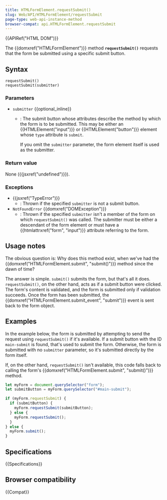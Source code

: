 ```yaml
---
title: HTMLFormElement.requestSubmit()
slug: Web/API/HTMLFormElement/requestSubmit
page-type: web-api-instance-method
browser-compat: api.HTMLFormElement.requestSubmit
---
```


{{APIRef("HTML DOM")}}

The {{domxref("HTMLFormElement")}} method **`requestSubmit()`** requests
that the form be submitted using a specific submit button.

## Syntax

```js-nolint
requestSubmit()
requestSubmit(submitter)
```

### Parameters

- `submitter` {{optional_inline}}

  - : The submit button whose attributes describe the method by which the form is to be
    submitted. This may be either an {{HTMLElement("input")}} or
    {{HTMLElement("button")}} element whose `type` attribute
    is `submit`.

    If you omit the `submitter` parameter, the form element
    itself is used as the submitter.

### Return value

None ({{jsxref("undefined")}}).

### Exceptions

- {{jsxref("TypeError")}}
  - : Thrown if the specified `submitter` is not a submit button.
- `NotFoundError` {{domxref("DOMException")}}
  - : Thrown if the specified `submitter` isn't a member of the form on
    which `requestSubmit()` was called. The submitter must be either a
    descendant of the form element or must have a {{htmlattrxref("form", "input")}}
    attribute referring to the form.

## Usage notes

The obvious question is: Why does this method exist, when we've had the
{{domxref("HTMLFormElement.submit", "submit()")}} method since the dawn of time?

The answer is simple. `submit()` submits the form, but that's all it
does. `requestSubmit()`, on the other hand, acts as if a submit button were
clicked. The form's content is validated, and the form is submitted only if validation
succeeds. Once the form has been submitted, the
{{domxref("HTMLFormElement.submit_event", "submit")}} event is sent back to the form
object.

## Examples

In the example below, the form is submitted by attempting to send the request using
`requestSubmit()` if it's available. If a submit button with the
ID `main-submit` is found, that's used to submit the form. Otherwise, the
form is submitted with no `submitter` parameter, so it's submitted directly
by the form itself.

If, on the other hand, `requestSubmit()` isn't available, this code falls
back to calling the form's {{domxref("HTMLFormElement.submit", "submit()")}} method.

```js
let myForm = document.querySelector("form");
let submitButton = myForm.querySelector("#main-submit");

if (myForm.requestSubmit) {
  if (submitButton) {
    myForm.requestSubmit(submitButton);
  } else {
    myForm.requestSubmit();
  }
} else {
  myForm.submit();
}
```

## Specifications

{{Specifications}}

## Browser compatibility

{{Compat}}

